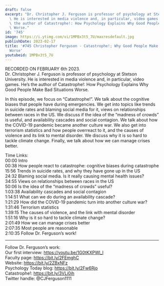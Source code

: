 ```yaml
---
draft: false
excerpt: "Dr. Christopher J. Ferguson is professor of psychology at Stetson University.\
  \ He is interested in media violence and, in particular, video games. He\u2019s\
  \ the author of Catastrophe!: How Psychology Explains Why Good People Make Bad Situations\
  \ Worse."
id: '745'
image: https://i.ytimg.com/vi/1MPBx3t5_7U/maxresdefault.jpg
publishDate: 2023-02-17
title: '#745 Christopher Ferguson - Catastrophe!; Why Good People Make Bad Situations
  Worse'
youtubeid: 1MPBx3t5_7U
---
```

RECORDED ON FEBRUARY 6th 2023.  
Dr. Christopher J. Ferguson is professor of psychology at Stetson University. He is interested in media violence and, in particular, video games. He’s the author of Catastrophe!: How Psychology Explains Why Good People Make Bad Situations Worse.

In this episode, we focus on “Catastrophe!”. We talk about the cognitive biases that people have during emergencies. We get into topics like trends in suicide rates and blaming social media for it, views on relationships between races in the US. We discuss if the idea of the “madness of crowds” is useful, and availability cascades and social contagion. We talk about how the COVID-19 pandemic became another culture war. We also get into terrorism statistics and how people overreact to it, and the causes of violence and its link to mental disorder. We discuss why it is so hard to tackle climate change. Finally, we talk about how we can manage crises better. 

Time Links:  
00:00  Intro  
00:38  How people react to catastrophe: cognitive biases during catastrophe  
15:56  Trends in suicide rates, and why they have gone up in the US  
24:32  Blaming social media. Is it really causing mental health issues?  
34:55  Views on relationships between races in the US  
50:06  Is the idea of the “madness of crowds” useful?  
1:03:38  Availability cascades and social contagion  
1:14:51  What can we do during an availability cascade?  
1:21:29  How did the COVID-19 pandemic turn into another culture war?  
1:31:46  Terrorism statistics  
1:39:15  The causes of violence, and the link with mental disorder  
1:51:16  Why is it so hard to tackle climate change?  
2:01:49  How we can manage crises better  
2:07:35  Most people are reasonable  
2:10:35  Follow Dr. Ferguson’s work!

---

Follow Dr. Ferguson’s work:  
Our first interview: https://youtu.be/1G0tKXPWl_I  
Faculty page: https://bit.ly/2FEmghC  
Website: https://bit.ly/2ZBxNFz  
Psychology Today blog: https://bit.ly/2Fw6Rjo  
Catastrophe!: https://bit.ly/3VLi0ih  
Twitter handle: @CJFerguson1111
